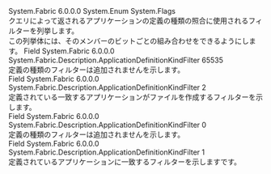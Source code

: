 <Type Name="ApplicationDefinitionKindFilter" FullName="System.Fabric.Description.ApplicationDefinitionKindFilter">
  <TypeSignature Language="C#" Value="public enum ApplicationDefinitionKindFilter" />
  <TypeSignature Language="ILAsm" Value=".class public auto ansi sealed ApplicationDefinitionKindFilter extends System.Enum" />
  <TypeSignature Language="DocId" Value="T:System.Fabric.Description.ApplicationDefinitionKindFilter" />
  <TypeSignature Language="VB.NET" Value="Public Enum ApplicationDefinitionKindFilter" />
  <TypeSignature Language="F#" Value="type ApplicationDefinitionKindFilter = " />
  <AssemblyInfo>
    <AssemblyName>System.Fabric</AssemblyName>
    <AssemblyVersion>6.0.0.0</AssemblyVersion>
  </AssemblyInfo>
  <Base>
    <BaseTypeName>System.Enum</BaseTypeName>
  </Base>
  <Attributes>
    <Attribute>
      <AttributeName>System.Flags</AttributeName>
    </Attribute>
  </Attributes>
  <Docs>
    <summary>
      <para>クエリによって返されるアプリケーションの定義の種類の照合に使用されるフィルターを列挙します。</para>
    </summary>
    <remarks>この列挙体には、<see cref="T:System.FlagsAttribute" />そのメンバーのビットごとの組み合わせをできるようにします。</remarks>
  </Docs>
  <Members>
    <Member MemberName="All">
      <MemberSignature Language="C#" Value="All" />
      <MemberSignature Language="ILAsm" Value=".field public static literal valuetype System.Fabric.Description.ApplicationDefinitionKindFilter All = int32(65535)" />
      <MemberSignature Language="DocId" Value="F:System.Fabric.Description.ApplicationDefinitionKindFilter.All" />
      <MemberSignature Language="VB.NET" Value="All" />
      <MemberSignature Language="F#" Value="All = 65535" Usage="System.Fabric.Description.ApplicationDefinitionKindFilter.All" />
      <MemberType>Field</MemberType>
      <AssemblyInfo>
        <AssemblyName>System.Fabric</AssemblyName>
        <AssemblyVersion>6.0.0.0</AssemblyVersion>
      </AssemblyInfo>
      <ReturnValue>
        <ReturnType>System.Fabric.Description.ApplicationDefinitionKindFilter</ReturnType>
      </ReturnValue>
      <MemberValue>65535</MemberValue>
      <Docs>
        <summary>
          <para>定義の種類のフィルターは追加されませんを示します。</para>
        </summary>
      </Docs>
    </Member>
    <Member MemberName="Compose">
      <MemberSignature Language="C#" Value="Compose" />
      <MemberSignature Language="ILAsm" Value=".field public static literal valuetype System.Fabric.Description.ApplicationDefinitionKindFilter Compose = int32(2)" />
      <MemberSignature Language="DocId" Value="F:System.Fabric.Description.ApplicationDefinitionKindFilter.Compose" />
      <MemberSignature Language="VB.NET" Value="Compose" />
      <MemberSignature Language="F#" Value="Compose = 2" Usage="System.Fabric.Description.ApplicationDefinitionKindFilter.Compose" />
      <MemberType>Field</MemberType>
      <AssemblyInfo>
        <AssemblyName>System.Fabric</AssemblyName>
        <AssemblyVersion>6.0.0.0</AssemblyVersion>
      </AssemblyInfo>
      <ReturnValue>
        <ReturnType>System.Fabric.Description.ApplicationDefinitionKindFilter</ReturnType>
      </ReturnValue>
      <MemberValue>2</MemberValue>
      <Docs>
        <summary>
          <para>定義されている一致するアプリケーションがファイルを作成するフィルターを示します。</para>
        </summary>
      </Docs>
    </Member>
    <Member MemberName="Default">
      <MemberSignature Language="C#" Value="Default" />
      <MemberSignature Language="ILAsm" Value=".field public static literal valuetype System.Fabric.Description.ApplicationDefinitionKindFilter Default = int32(0)" />
      <MemberSignature Language="DocId" Value="F:System.Fabric.Description.ApplicationDefinitionKindFilter.Default" />
      <MemberSignature Language="VB.NET" Value="Default" />
      <MemberSignature Language="F#" Value="Default = 0" Usage="System.Fabric.Description.ApplicationDefinitionKindFilter.Default" />
      <MemberType>Field</MemberType>
      <AssemblyInfo>
        <AssemblyName>System.Fabric</AssemblyName>
        <AssemblyVersion>6.0.0.0</AssemblyVersion>
      </AssemblyInfo>
      <ReturnValue>
        <ReturnType>System.Fabric.Description.ApplicationDefinitionKindFilter</ReturnType>
      </ReturnValue>
      <MemberValue>0</MemberValue>
      <Docs>
        <summary>
          <para>定義の種類のフィルターは追加されませんを示します。</para>
        </summary>
      </Docs>
    </Member>
    <Member MemberName="ServiceFabricApplicationDescription">
      <MemberSignature Language="C#" Value="ServiceFabricApplicationDescription" />
      <MemberSignature Language="ILAsm" Value=".field public static literal valuetype System.Fabric.Description.ApplicationDefinitionKindFilter ServiceFabricApplicationDescription = int32(1)" />
      <MemberSignature Language="DocId" Value="F:System.Fabric.Description.ApplicationDefinitionKindFilter.ServiceFabricApplicationDescription" />
      <MemberSignature Language="VB.NET" Value="ServiceFabricApplicationDescription" />
      <MemberSignature Language="F#" Value="ServiceFabricApplicationDescription = 1" Usage="System.Fabric.Description.ApplicationDefinitionKindFilter.ServiceFabricApplicationDescription" />
      <MemberType>Field</MemberType>
      <AssemblyInfo>
        <AssemblyName>System.Fabric</AssemblyName>
        <AssemblyVersion>6.0.0.0</AssemblyVersion>
      </AssemblyInfo>
      <ReturnValue>
        <ReturnType>System.Fabric.Description.ApplicationDefinitionKindFilter</ReturnType>
      </ReturnValue>
      <MemberValue>1</MemberValue>
      <Docs>
        <summary>
          <para>定義されているアプリケーションに一致するフィルターを示します<see cref="T:System.Fabric.Description.ApplicationDescription" />です。</para>
        </summary>
      </Docs>
    </Member>
  </Members>
</Type>